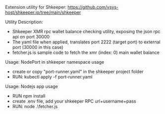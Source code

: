 Extension utility for Shkeeper: https://github.com/vsys-host/shkeeper.io/tree/main/shkeeper

Utility Description:
- Shkeeper XMR rpc wallet balance checking utility, exposing the json rpc api on port 30000
- The yaml file when applied, translates port 2222 (target port) to external port (30000 in this case)
- fetcher.js is sample code to fetch the xmr (index: 0) main wallet balance

Usage: NodePort in shkeeper namespace usage
- create or copy "port-runner.yaml" in the shkeeper project folder
- RUN: kubectl apply -f port-runner.yaml

Usage: Nodejs app usage
- RUN npm install
- create .env file, add your shkeeper RPC url+username+pass
- RUN: node .\fetcher.js
